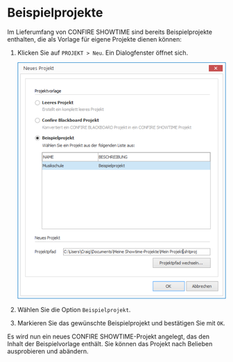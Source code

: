 # Beispielprojekte 

Im Lieferumfang von CONFIRE SHOWTIME sind bereits Beispielprojekte enthalten, die als Vorlage für eigene Projekte dienen können:

1. Klicken Sie auf `PROJEKT > Neu`. Ein Dialogfenster öffnet sich.
   
   ![Ein Beispielprojekt erstellen](../../../images/new-sample.png)

2. Wählen Sie die Option `Beispielprojekt`.

3. Markieren Sie das gewünschte Beispielprojekt und bestätigen Sie mit `OK`.

Es wird nun ein neues CONFIRE SHOWTIME-Projekt angelegt, das den Inhalt der Beispielvorlage enthält. Sie können das Projekt nach Belieben ausprobieren und abändern.
